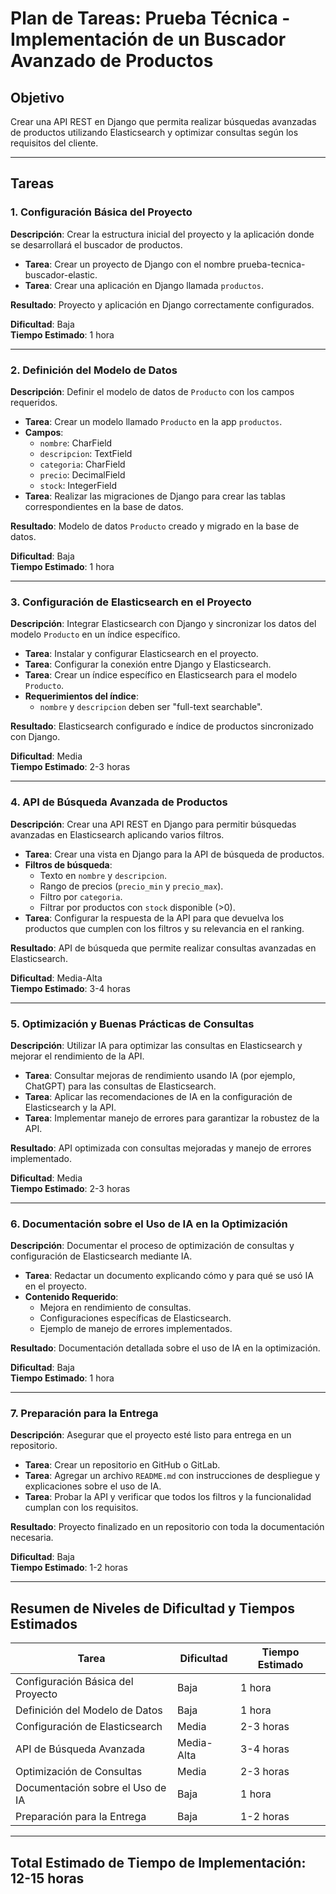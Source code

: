 # Plan de Tareas: Prueba Técnica - Implementación de un Buscador Avanzado de Productos

## Objetivo
Crear una API REST en Django que permita realizar búsquedas avanzadas de productos utilizando Elasticsearch y optimizar consultas según los requisitos del cliente.

---

## Tareas

### 1. Configuración Básica del Proyecto
**Descripción**: Crear la estructura inicial del proyecto y la aplicación donde se desarrollará el buscador de productos.

- **Tarea**: Crear un proyecto de Django con el nombre prueba-tecnica-buscador-elastic.
- **Tarea**: Crear una aplicación en Django llamada `productos`.
  
**Resultado**: Proyecto y aplicación en Django correctamente configurados.

**Dificultad**: Baja  
**Tiempo Estimado**: 1 hora

---

### 2. Definición del Modelo de Datos
**Descripción**: Definir el modelo de datos de `Producto` con los campos requeridos.

- **Tarea**: Crear un modelo llamado `Producto` en la app `productos`.
- **Campos**:
  - `nombre`: CharField
  - `descripcion`: TextField
  - `categoria`: CharField
  - `precio`: DecimalField
  - `stock`: IntegerField
- **Tarea**: Realizar las migraciones de Django para crear las tablas correspondientes en la base de datos.

**Resultado**: Modelo de datos `Producto` creado y migrado en la base de datos.

**Dificultad**: Baja  
**Tiempo Estimado**: 1 hora

---

### 3. Configuración de Elasticsearch en el Proyecto
**Descripción**: Integrar Elasticsearch con Django y sincronizar los datos del modelo `Producto` en un índice específico.

- **Tarea**: Instalar y configurar Elasticsearch en el proyecto.
- **Tarea**: Configurar la conexión entre Django y Elasticsearch.
- **Tarea**: Crear un índice específico en Elasticsearch para el modelo `Producto`.
- **Requerimientos del índice**:
  - `nombre` y `descripcion` deben ser "full-text searchable".

**Resultado**: Elasticsearch configurado e índice de productos sincronizado con Django.

**Dificultad**: Media  
**Tiempo Estimado**: 2-3 horas

---

### 4. API de Búsqueda Avanzada de Productos
**Descripción**: Crear una API REST en Django para permitir búsquedas avanzadas en Elasticsearch aplicando varios filtros.

- **Tarea**: Crear una vista en Django para la API de búsqueda de productos.
- **Filtros de búsqueda**:
  - Texto en `nombre` y `descripcion`.
  - Rango de precios (`precio_min` y `precio_max`).
  - Filtro por `categoria`.
  - Filtrar por productos con `stock` disponible (>0).
- **Tarea**: Configurar la respuesta de la API para que devuelva los productos que cumplen con los filtros y su relevancia en el ranking.

**Resultado**: API de búsqueda que permite realizar consultas avanzadas en Elasticsearch.

**Dificultad**: Media-Alta  
**Tiempo Estimado**: 3-4 horas

---

### 5. Optimización y Buenas Prácticas de Consultas
**Descripción**: Utilizar IA para optimizar las consultas en Elasticsearch y mejorar el rendimiento de la API.

- **Tarea**: Consultar mejoras de rendimiento usando IA (por ejemplo, ChatGPT) para las consultas de Elasticsearch.
- **Tarea**: Aplicar las recomendaciones de IA en la configuración de Elasticsearch y la API.
- **Tarea**: Implementar manejo de errores para garantizar la robustez de la API.

**Resultado**: API optimizada con consultas mejoradas y manejo de errores implementado.

**Dificultad**: Media  
**Tiempo Estimado**: 2-3 horas

---

### 6. Documentación sobre el Uso de IA en la Optimización
**Descripción**: Documentar el proceso de optimización de consultas y configuración de Elasticsearch mediante IA.

- **Tarea**: Redactar un documento explicando cómo y para qué se usó IA en el proyecto.
- **Contenido Requerido**:
  - Mejora en rendimiento de consultas.
  - Configuraciones específicas de Elasticsearch.
  - Ejemplo de manejo de errores implementados.

**Resultado**: Documentación detallada sobre el uso de IA en la optimización.

**Dificultad**: Baja  
**Tiempo Estimado**: 1 hora

---

### 7. Preparación para la Entrega
**Descripción**: Asegurar que el proyecto esté listo para entrega en un repositorio.

- **Tarea**: Crear un repositorio en GitHub o GitLab.
- **Tarea**: Agregar un archivo `README.md` con instrucciones de despliegue y explicaciones sobre el uso de IA.
- **Tarea**: Probar la API y verificar que todos los filtros y la funcionalidad cumplan con los requisitos.

**Resultado**: Proyecto finalizado en un repositorio con toda la documentación necesaria.

**Dificultad**: Baja  
**Tiempo Estimado**: 1-2 horas

---

## Resumen de Niveles de Dificultad y Tiempos Estimados
| Tarea                                | Dificultad | Tiempo Estimado |
|--------------------------------------|------------|-----------------|
| Configuración Básica del Proyecto    | Baja       | 1 hora         |
| Definición del Modelo de Datos       | Baja       | 1 hora         |
| Configuración de Elasticsearch       | Media      | 2-3 horas      |
| API de Búsqueda Avanzada             | Media-Alta | 3-4 horas      |
| Optimización de Consultas            | Media      | 2-3 horas      |
| Documentación sobre el Uso de IA     | Baja       | 1 hora         |
| Preparación para la Entrega          | Baja       | 1-2 horas      |

---

## Total Estimado de Tiempo de Implementación: 12-15 horas
